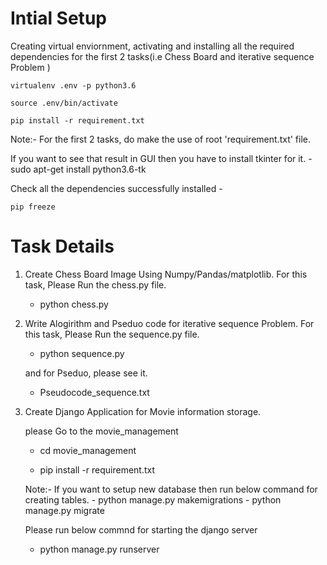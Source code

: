 # Intial Setup


Creating virtual enviornment, activating and installing all the required dependencies for the first 2 tasks(i.e Chess Board and iterative sequence Problem )
	
	virtualenv .env -p python3.6
	
	source .env/bin/activate
	
	pip install -r requirement.txt
	
Note:- For the first 2 tasks, do make the use of root 'requirement.txt' file.

If you want to see that result in GUI then you have to install tkinter for it.
	- sudo apt-get install python3.6-tk

Check all the dependencies successfully installed -
	
	pip freeze


# Task Details

1. Create Chess Board Image Using Numpy/Pandas/matplotlib.
	For this task, Please Run the chess.py file.
	- python chess.py

2. Write Alogirithm and Pseduo code for iterative sequence Problem.
	For this task, Please Run the sequence.py file.
	- python sequence.py

	and for Pseduo, please see it.
	- Pseudocode_sequence.txt

3. Create Django Application for Movie information storage.
	
	please Go to the movie_management
	- cd movie_management

	- pip install -r requirement.txt

	Note:- If you want to setup new database then run below command for creating tables.
		- python manage.py makemigrations
		- python manage.py migrate

	Please run below commnd for starting the django server
	- python manage.py runserver

